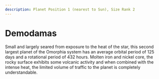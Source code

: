 ```yaml
---
description: Planet Position 1 (nearest to Sun), Size Rank 2
---
```


# Demodamas

Small and largely seared from exposure to the heat of the star, this second largest planet of the Omorphia system has an average orbital period of 125 days and a rotational period of 432 hours. Molten iron and nickel core, the rocky surface exhibits some volcanic activity and when combined with the intense heat, the limited volume of traffic to the planet is completely understandable.
